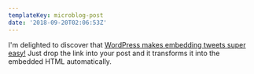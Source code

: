 ```yaml
---
templateKey: microblog-post
date: '2018-09-20T02:06:53Z'
---
```


I'm delighted to discover that [WordPress makes embedding tweets super easy!](https://mikelittle.org/how-to-embed-a-tweet-in-a-wordpress-post/) Just drop the link into your post and it transforms it into the embedded HTML automatically.

